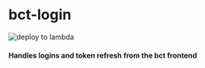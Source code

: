 # bct-login

![deploy to lambda](https://github.com/LosGlennos/bct-login/workflows/deploy%20to%20lambda/badge.svg)

#### Handles logins and token refresh from the bct frontend

